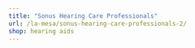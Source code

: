```yaml
---
title: "Sonus Hearing Care Professionals"
url: /la-mesa/sonus-hearing-care-professionals-2/
shop: hearing aids
---
```

